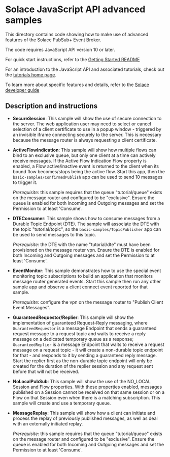 # Solace JavaScript API advanced samples

This directory contains code showing how to make use of advanced features of the Solace PubSub+ Event Broker.

The code requires JavaScript API version 10 or later.

For quick start instructions, refer to the [Getting Started README](https://github.com/SolaceSamples/solace-samples-javascript/blob/master/README.md)

For an introduction to the JavaScript API and associated tutorials, check out the [tutorials home page](https://solacesamples.github.io/solace-samples-javascript/).

To learn more about specific features and details, refer to the [Solace developer guide]( https://docs.solace.com/Solace-Messaging-APIs/Developer-Guide/Developer-Guide-Home.htm)

## Description and instructions

* __SecureSession__: This sample will show the use of secure connection to the server. The web application user may need to select or cancel selection of a client certificate to use in a popup window - triggered by an invisible iframe connecting securely to the server. This is necessary because the message router is always requesting a client certificate.

* __ActiveFlowIndication__: This sample will show how multiple flows can bind to an exclusive queue, but only one client at a time can actively receive messages. If the Active Flow Indication Flow property is enabled, a Flow active/inactive event is returned to the client when its bound flow becomes/stops being the active flow. Start this app, then the `basic-samples/ConfirmedPublish` app can be used to send 10 messages to trigger it.

    *Prerequisite*: this sample requires that the queue "tutorial/queue" exists on the message router and configured to be "exclusive".  Ensure the queue is enabled for both Incoming and Outgoing messages and set the Permission to at least 'Consume'.

* __DTEConsumer__: This sample shows how to consume messages from a Durable Topic Endpoint (DTE). The sample will associate the DTE with the topic "tutorial/topic", so the `basic-samples/TopicPublisher` app can be used to send messages to this topic.

    *Prerequisite*: the DTE with the name "tutorial/dte" must have been provisioned on the message router vpn.  Ensure the DTE is enabled for both Incoming and Outgoing messages and set the Permission to at least 'Consume'.

* __EventMonitor__: This sample demonstrates how to use the special event monitoring topic subscriptions to build an application that monitors message router generated events. Start this sample then run any other sample app and observe a client connect event reported for that sample.

    *Prerequisite*: configure the vpn on the message router to "Publish Client Event Messages".

* __GuaranteedRequestor/Replier__: This sample will show the implementation of guaranteed Request-Reply messaging, where `GuaranteedRequestor` is a message Endpoint that sends a guaranteed request message to a request topic and waits to receive a reply message on a dedicated temporary queue as a response; `GuaranteedReplier` is a message Endpoint that waits to receive a request message on a request topic - it will create a non-durable topic endpoint for that - and responds to it by sending a guaranteed reply message. Start the replier first as the non-durable topic endpoint will only be created for the duration of the replier session and any request sent before that will not be received.

* __NoLocalPubSub__: This sample will show the use of the NO_LOCAL Session and Flow properties. With these properties enabled, messages published on a Session cannot be received on that same session or on a Flow on that Session even when there is a matching subscription. This sample will create and use a temporary queue.

* __MessageReplay__: This sample will show how a client can initiate and process the replay of previously published messages, as well as deal with an externally initiated replay.

    *Prerequisite*: this sample requires that the queue "tutorial/queue" exists on the message router and configured to be "exclusive".  Ensure the queue is enabled for both Incoming and Outgoing messages and set the Permission to at least 'Consume'.
